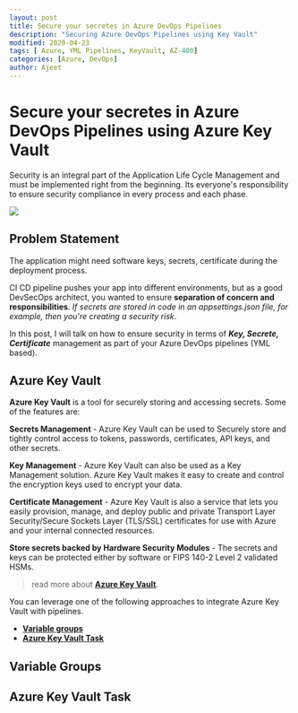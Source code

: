```yaml
---
layout: post
title: Secure your secretes in Azure DevOps Pipelines
description: "Securing Azure DevOps Pipelines using Key Vault"
modified: 2020-04-23
tags: [ Azure, YML Pipelines, KeyVault, AZ-400]
categories: [Azure, DevOps]
author: Ajeet
---
```


# Secure your secretes in Azure DevOps Pipelines using Azure Key Vault  

Security is an integral part of the Application Life Cycle Management and must be implemented right from the beginning. Its everyone's responsibility to ensure security compliance in every process and each phase.

![ ](https://media1.giphy.com/media/JpGRoqJXTqv4f1mrJb/100.webp?cid=ecf05e47d6cfd92788dfc2cd326e5a4af621da17e69257b7&rid=100.webp)

<!--more-->

## Problem Statement

The application might need software keys, secrets, certificate during the deployment process.  

CI CD pipeline pushes your app into different environments, but as a good DevSecOps architect, you wanted to ensure **separation of concern and responsibilities**. *If secrets are stored in code in an appsettings.json file, for example, then you're creating a security risk*.

In this post, I will talk on how to ensure security in terms of ***Key, Secrete, Certificate*** management as part of your Azure DevOps pipelines (YML based). 

## Azure Key Vault

**Azure Key Vault** is a tool for securely storing and accessing secrets.  Some of the features are:

**Secrets Management** - Azure Key Vault can be used to Securely store and tightly control access to tokens, passwords, certificates, API keys, and other secrets.

**Key Management** - Azure Key Vault can also be used as a Key Management solution. Azure Key Vault makes it easy to create and control the encryption keys used to encrypt your data.

**Certificate Management** - Azure Key Vault is also a service that lets you easily provision, manage, and deploy public and private Transport Layer Security/Secure Sockets Layer (TLS/SSL) certificates for use with Azure and your internal connected resources.

**Store secrets backed by Hardware Security Modules** - The secrets and keys can be protected either by software or FIPS 140-2 Level 2 validated HSMs.

> read more about [**Azure Key Vault**](https://docs.microsoft.com/en-in/azure/key-vault/general/overview).

You can leverage one of the following approaches to integrate Azure Key Vault with pipelines.

- [**Variable groups**](variables-groups)
- [**Azure Key Vault Task**](azure-key-vault-task)

## Variable Groups

## Azure Key Vault Task
